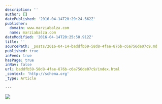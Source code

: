 ```yaml
---
description: ''
author: []
datePublished: '2016-04-14T20:29:24.562Z'
publisher:
  domain: www.marziabalza.com
  name: marziabalza.com
dateModified: '2016-04-14T20:25:50.912Z'
title: ''
sourcePath: _posts/2016-04-14-baddfb59-58d8-4fae-876b-c6a756de07c9.md
published: true
inFeed: true
hasPage: true
inNav: false
url: baddfb59-58d8-4fae-876b-c6a756de07c9/index.html
_context: 'http://schema.org'
_type: Article

---
```

![](http://www.marziabalza.com/wp-content/uploads/2016/03/fluffosa_04-2-1.jpg)
